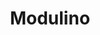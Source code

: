 ---
title: Modulino
description: To make your projects even greater.
businessUnit: maker
anchor: modulino-family
---